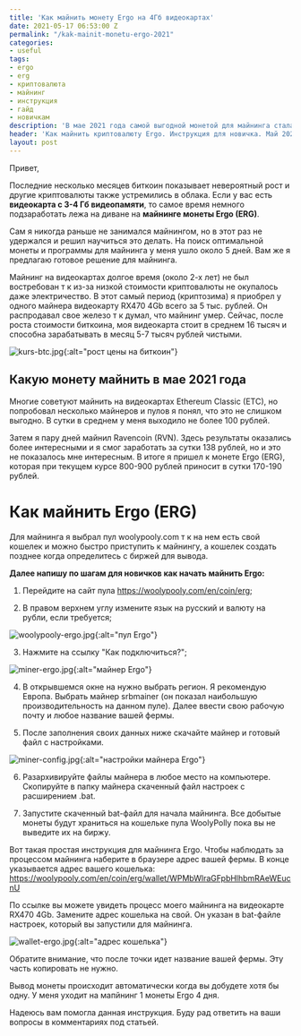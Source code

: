 ```yaml
---
title: 'Как майнить монету Ergo на 4Гб видеокартах'
date: 2021-05-17 06:53:00 Z
permalink: "/kak-mainit-monetu-ergo-2021"
categories:
- useful
tags:
- ergo
- erg
- криптовалюта
- майнинг
- инструкция
- гайд
- новичкам
description: 'В мае 2021 года самой выгодной монетой для майнинга стала Ergo. Подробная инструкция для новичка как майнить Ergo на видеокарте 4Gb.'
header: 'Как майнить криптовалюту Ergo. Инструкция для новичка. Май 2021'
layout: post
---
```


Привет,

Последние несколько месяцев биткоин показывает невероятный рост и другие криптовалюты также устремились в облака. Если у вас есть **видеокарта с 3-4 Гб видеопамяти**, то самое время немного подзаработать лежа на диване на **майнинге монеты Ergo (ERG)**.

Сам я никогда раньше не занимался майнингом, но в этот раз не удержался и решил научиться это делать. На поиск оптимальной монеты и программы для майнинга у меня ушло около 5 дней. Вам же я предлагаю готовое решение для майнинга.

Майнинг на видеокартах долгое время (около 2-х лет) не был востребован т к из-за низкой стоимости криптовалюты не окупалось даже электричество. В этот самый период (криптозима) я приобрел у одного майнера видеокарту RX470 4Gb всего за 5 тыс. рублей. Он распродавал свое железо т к думал, что майнинг умер. Сейчас, после роста стоимости биткоина, моя  видеокарта стоит в среднем 16 тысяч и способна зарабатывать в месяц 5-7 тысяч рублей чистыми.

![kurs-btc.jpg](/uploads/kurs-btc.jpg){:alt="рост цены на биткоин"}

## Какую монету майнить в мае 2021 года

Многие советуют майнить на видеокартах Ethereum Classic (ETC), но попробовал несколько майнеров и пулов я понял, что это не слишком выгодно. В сутки в среднем у меня выходило не более 100 рублей.

Затем я пару дней майнил Ravencoin (RVN). Здесь результаты оказались более интересными и я смог заработать за сутки 138 рублей, но и это не показалось мне интересным. В итоге я пришел к монете Ergo (ERG), которая при текущем курсе 800-900 рублей приносит в сутки 170-190 рублей.

# Как майнить Ergo (ERG)

Для майнинга я выбрал пул woolypooly.com т к на нем есть свой кошелек и можно быстро приступить к майнингу, а кошелек создать позднее когда определитесь с биржей для вывода.

**Далее напишу по шагам для новичков как начать майнить Ergo:**

1. Перейдите на сайт пула https://woolypooly.com/en/coin/erg;

2. В правом верхнем углу измените язык на русский и валюту на рубли, если требуется;

![woolypooly-ergo.jpg](/uploads/woolypooly-ergo.jpg){:alt="пул Ergo"}

3. Нажмите на ссылку "Как подключиться?";

![miner-ergo.jpg](/uploads/miner-ergo.jpg){:alt="майнер Ergo"}

4. В открывшемся окне на нужно выбрать регион. Я рекомендую Европа. Выбрать майнер srbmainer (он показал наибольшую производительность на данном пуле). Далее ввести свою рабочую почту и любое название вашей фермы.

5. После заполнения своих данных ниже скачайте майнер и готовый файл с настройками.

![miner-config.jpg](/uploads/miner-config.jpg){:alt="настройки майнера Ergo"}

6. Разархивируйте файлы майнера в любое место на компьютере. Скопируйте в папку майнера скаченный файл настроек с расширением .bat. 

7. Запустите скаченный bat-файл для начала майнинга. Все добытые монеты будут храниться на кошельке пула WoolyPolly пока вы не выведите их на биржу.

Вот такая простая инструкция для майнинга Ergo. Чтобы наблюдать за процессом майнинга наберите в браузере адрес вашей фермы. В конце указывается адрес вашего кошелька: https://woolypooly.com/en/coin/erg/wallet/WPMbWlraGFpbHlhbmRAeWEucnU

По ссылке вы можете увидеть процесс моего майнинга на видеокарте RX470 4Gb. Замените адрес кошелька на свой. Он указан в bat-файле настроек, который вы запустили для майнинга.

![wallet-ergo.jpg](/uploads/wallet-ergo.jpg){:alt="адрес кошелька"}

Обратите внимание, что после точки идет название вашей фермы. Эту часть копировать не нужно.

Вывод монеты происходит автоматически когда вы добудете хотя бы одну. У меня уходит на мапйнинг 1 монеты Ergo 4 дня.

Надеюсь вам помогла данная инструкция. Буду рад ответить на ваши вопросы в комментариях под статьей.
